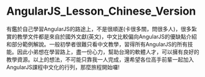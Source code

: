 AngularJS_Lesson_Chinese_Version
================================

有鑑於自己學習AngularJS的路途上，不是很順遂(卡很多關，問很多人)，很多紮實的教學文件都是來自於國外文獻(英文)，中文比較偏向AngularJS的優缺點介紹和部分範例解說。一般初學者很難只看中文教學，習得所有AngularJS的所有技能。因此小弟想在學習路上，盡一份心力，幫助台灣的軟體人才，可以擁有良好的教學資源。以上的想法，不可能只靠我一人完成，還希望各位高手前輩一起加入AngularJS課程中文化的行列，那麼旅程開始囉!
